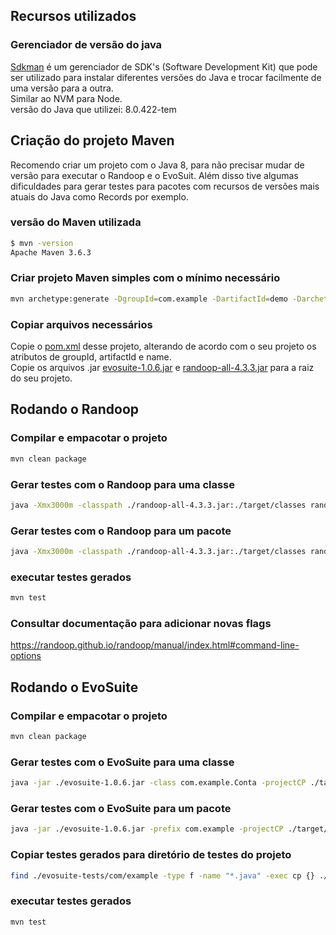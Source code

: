 ## Recursos utilizados

### Gerenciador de versão do java

[Sdkman](https://sdkman.io/) é um gerenciador de SDK's (Software Development Kit) que pode ser utilizado para instalar diferentes versões do Java e trocar facilmente de uma versão para a outra.
<br>Similar ao NVM para Node.
<br>versão do Java que utilizei: 8.0.422-tem

## Criação do projeto Maven

Recomendo criar um projeto com o Java 8, para não precisar mudar de versão para executar o Randoop e o EvoSuit. Além disso tive algumas dificuldades para gerar testes para pacotes com recursos de versões mais atuais do Java como Records por exemplo.

### versão do Maven utilizada

```bash
$ mvn -version
Apache Maven 3.6.3
```

### Criar projeto Maven simples com o mínimo necessário

```bash
mvn archetype:generate -DgroupId=com.example -DartifactId=demo -DarchetypeArtifactId=maven-archetype-quickstart -DarchetypeVersion=1.0 -DinteractiveMode=false
```

### Copiar arquivos necessários

Copie o [pom.xml](./pom.xml) desse projeto, alterando de acordo com o seu projeto os atributos de groupId, artifactId e name.
<br>
Copie os arquivos .jar [evosuite-1.0.6.jar](./evosuite-1.0.6.jar) e [randoop-all-4.3.3.jar](./randoop-all-4.3.3.jar) para a raiz do seu projeto.

## Rodando o Randoop

### Compilar e empacotar o projeto

```bash
mvn clean package
```

### Gerar testes com o Randoop para uma classe

```bash
java -Xmx3000m -classpath ./randoop-all-4.3.3.jar:./target/classes randoop.main.Main gentests --testclass=com.example.Conta --output-limit=100 --junit-output-dir=./src/test/java --junit-package-name=com.example
```

### Gerar testes com o Randoop para um pacote

```bash
java -Xmx3000m -classpath ./randoop-all-4.3.3.jar:./target/classes randoop.main.Main gentests --test-package=com.example --output-limit=100 --junit-output-dir=./src/test/java --junit-package-name=com.example
```

### executar testes gerados

```bash
mvn test
```

### Consultar documentação para adicionar novas flags

https://randoop.github.io/randoop/manual/index.html#command-line-options

## Rodando o EvoSuite

### Compilar e empacotar o projeto

```bash
mvn clean package
```

### Gerar testes com o EvoSuite para uma classe

```bash
java -jar ./evosuite-1.0.6.jar -class com.example.Conta -projectCP ./target/classes
```

### Gerar testes com o EvoSuite para um pacote

```bash
java -jar ./evosuite-1.0.6.jar -prefix com.example -projectCP ./target/classes
```

### Copiar testes gerados para diretório de testes do projeto

```bash
find ./evosuite-tests/com/example -type f -name "*.java" -exec cp {} ./src/test/java/com/example/ \;
```

### executar testes gerados

```bash
mvn test
```
